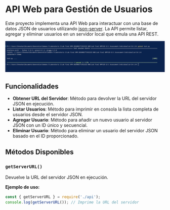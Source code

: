 # API Web para Gestión de Usuarios

Este proyecto implementa una API Web para interactuar con una base de datos JSON de usuarios utilizando [json-server](https://github.com/typicode/json-server). La API permite listar, agregar y eliminar usuarios en un servidor local que emula una API REST.

![Diagrama del Proyecto](https://github.com/Jhonatan0124/web-api-usuarios/raw/main/4%20passed%20in%204.89s.png)

## Funcionalidades

- **Obtener URL del Servidor**: Método para devolver la URL del servidor JSON en ejecución.
- **Listar Usuarios**: Método para imprimir en consola la lista completa de usuarios desde el servidor JSON.
- **Agregar Usuario**: Método para añadir un nuevo usuario al servidor JSON con un ID único y secuencial.
- **Eliminar Usuario**: Método para eliminar un usuario del servidor JSON basado en el ID proporcionado.

## Métodos Disponibles

### `getServerURL()`

Devuelve la URL del servidor JSON en ejecución.

**Ejemplo de uso:**
```javascript
const { getServerURL } = require('./api');
console.log(getServerURL()); // Imprime la URL del servidor
